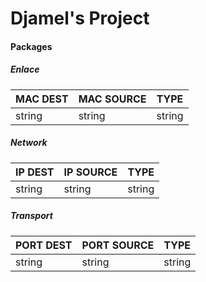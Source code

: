 # Djamel's Project

#### Packages

##### Enlace
|	MAC DEST	|	MAC SOURCE	|	TYPE	|
|	---------	|	----------	|	-----	|
|	string		|	string		|	string	|

##### Network
|	IP DEST	|	IP SOURCE	|	TYPE	|
|	-------	|	----------	|	-----	|
|	string	|	string	|	string	|

##### Transport
|	PORT DEST	|	PORT SOURCE	|	TYPE	|
|	-------		|	----------	|	-----	|
|	string	|	string	|	string	|
